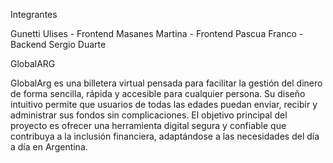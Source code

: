Integrantes

Gunetti Ulises - Frontend 
Masanes Martina - Frontend 
Pascua Franco - Backend 
Sergio Duarte

GlobalARG

GlobalArg es una billetera virtual pensada para facilitar la gestión del dinero de forma sencilla, rápida y accesible para cualquier persona.
Su diseño intuitivo permite que usuarios de todas las edades puedan enviar, recibir y administrar sus fondos sin complicaciones.
El objetivo principal del proyecto es ofrecer una herramienta digital segura y confiable que contribuya a la inclusión financiera, adaptándose a las necesidades del día a día en Argentina.
